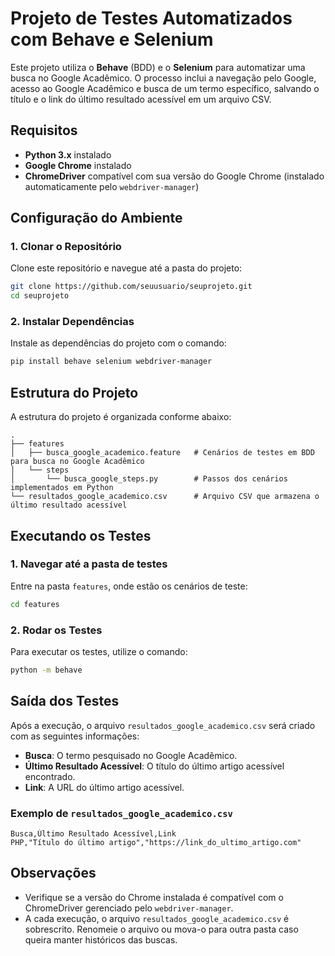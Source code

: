 # Projeto de Testes Automatizados com Behave e Selenium

Este projeto utiliza o **Behave** (BDD) e o **Selenium** para automatizar uma busca no Google Acadêmico. O processo inclui a navegação pelo Google, acesso ao Google Acadêmico e busca de um termo específico, salvando o título e o link do último resultado acessível em um arquivo CSV.

## Requisitos

- **Python 3.x** instalado
- **Google Chrome** instalado
- **ChromeDriver** compatível com sua versão do Google Chrome (instalado automaticamente pelo `webdriver-manager`)

## Configuração do Ambiente

### 1. Clonar o Repositório

Clone este repositório e navegue até a pasta do projeto:

```bash
git clone https://github.com/seuusuario/seuprojeto.git
cd seuprojeto
```

### 2. Instalar Dependências

Instale as dependências do projeto com o comando:

```bash
pip install behave selenium webdriver-manager
```

## Estrutura do Projeto

A estrutura do projeto é organizada conforme abaixo:

```
.
├── features
│   ├── busca_google_academico.feature   # Cenários de testes em BDD para busca no Google Acadêmico
│   └── steps
│       └── busca_google_steps.py        # Passos dos cenários implementados em Python
└── resultados_google_academico.csv      # Arquivo CSV que armazena o último resultado acessível
```

## Executando os Testes

### 1. Navegar até a pasta de testes

Entre na pasta `features`, onde estão os cenários de teste:

```bash
cd features
```

### 2. Rodar os Testes

Para executar os testes, utilize o comando:

```bash
python -m behave
```

## Saída dos Testes

Após a execução, o arquivo `resultados_google_academico.csv` será criado com as seguintes informações:

- **Busca**: O termo pesquisado no Google Acadêmico.
- **Último Resultado Acessível**: O título do último artigo acessível encontrado.
- **Link**: A URL do último artigo acessível.

### Exemplo de `resultados_google_academico.csv`

```csv
Busca,Último Resultado Acessível,Link
PHP,"Título do último artigo","https://link_do_ultimo_artigo.com"
```

## Observações

- Verifique se a versão do Chrome instalada é compatível com o ChromeDriver gerenciado pelo `webdriver-manager`.
- A cada execução, o arquivo `resultados_google_academico.csv` é sobrescrito. Renomeie o arquivo ou mova-o para outra pasta caso queira manter históricos das buscas.
